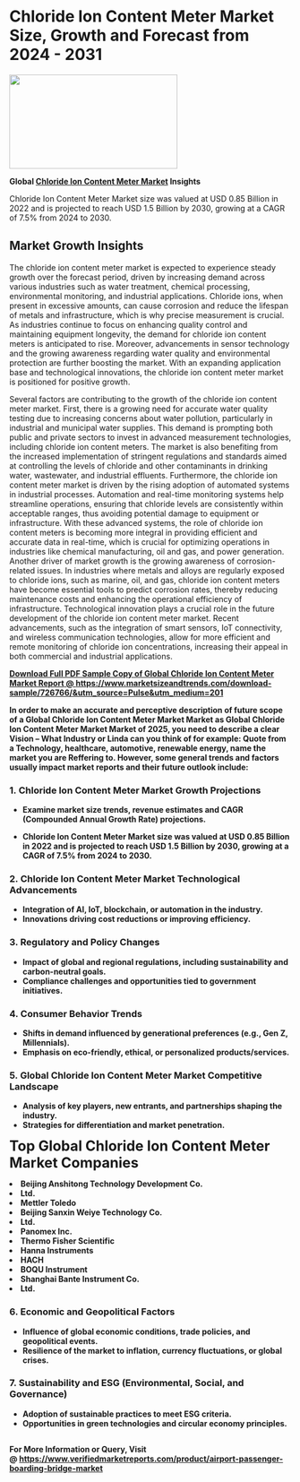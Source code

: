 <H1>Chloride Ion Content Meter Market Size, Growth and Forecast from 2024 - 2031</H1><img class="aligncenter size-medium wp-image-584254" src="https://thirdeyenews.in/wp-content/uploads/2024/09/Global-Market-Research-300x168.jpeg" alt="" width="300" height="168" /><p><strong>Global&nbsp;<a href="https://www.marketsizeandtrends.com/download-sample/726766/&amp;utm_source=Pulse&amp;utm_medium=201">Chloride Ion Content Meter Market</a> Insights</strong></p><p>Chloride Ion Content Meter Market size was valued at USD 0.85 Billion in 2022 and is projected to reach USD 1.5 Billion by 2030, growing at a CAGR of 7.5% from 2024 to 2030.</p><p><h2>Market Growth Insights</h2> <p>The chloride ion content meter market is expected to experience steady growth over the forecast period, driven by increasing demand across various industries such as water treatment, chemical processing, environmental monitoring, and industrial applications. Chloride ions, when present in excessive amounts, can cause corrosion and reduce the lifespan of metals and infrastructure, which is why precise measurement is crucial. As industries continue to focus on enhancing quality control and maintaining equipment longevity, the demand for chloride ion content meters is anticipated to rise. Moreover, advancements in sensor technology and the growing awareness regarding water quality and environmental protection are further boosting the market. With an expanding application base and technological innovations, the chloride ion content meter market is positioned for positive growth.</p> <p><strong><a href="#"></a></strong></p> <p>Several factors are contributing to the growth of the chloride ion content meter market. First, there is a growing need for accurate water quality testing due to increasing concerns about water pollution, particularly in industrial and municipal water supplies. This demand is prompting both public and private sectors to invest in advanced measurement technologies, including chloride ion content meters. The market is also benefiting from the increased implementation of stringent regulations and standards aimed at controlling the levels of chloride and other contaminants in drinking water, wastewater, and industrial effluents. Furthermore, the chloride ion content meter market is driven by the rising adoption of automated systems in industrial processes. Automation and real-time monitoring systems help streamline operations, ensuring that chloride levels are consistently within acceptable ranges, thus avoiding potential damage to equipment or infrastructure. With these advanced systems, the role of chloride ion content meters is becoming more integral in providing efficient and accurate data in real-time, which is crucial for optimizing operations in industries like chemical manufacturing, oil and gas, and power generation. Another driver of market growth is the growing awareness of corrosion-related issues. In industries where metals and alloys are regularly exposed to chloride ions, such as marine, oil, and gas, chloride ion content meters have become essential tools to predict corrosion rates, thereby reducing maintenance costs and enhancing the operational efficiency of infrastructure. Technological innovation plays a crucial role in the future development of the chloride ion content meter market. Recent advancements, such as the integration of smart sensors, IoT connectivity, and wireless communication technologies, allow for more efficient and remote monitoring of chloride ion concentrations, increasing their appeal in both commercial and industrial applications.</p> <p><strong><a href="#"></p><p><span class=""><strong>Download Full PDF Sample Copy of Global Chloride Ion Content Meter Market Report</strong> @ <a href="https://www.marketsizeandtrends.com/download-sample/726766/&amp;utm_source=Pulse&amp;utm_medium=201" target="_blank">https://www.marketsizeandtrends.com/download-sample/726766/&amp;utm_source=Pulse&amp;utm_medium=201</a></span></p><p>In order to make an accurate and perceptive description of future scope of a Global&nbsp;Chloride Ion Content Meter Market Market as Global&nbsp;Chloride Ion Content Meter Market Market of 2025, you need to describe a clear Vision &ndash; What Industry or Linda can you think of for example: Quote from a Technology, healthcare, automotive, renewable energy, name the market you are Reffering to. However, some general trends and factors usually impact market reports and their future outlook include:</p><h3>1.&nbsp;<strong>Chloride Ion Content Meter Market Growth Projections</strong></h3><ul><li>Examine market size trends, revenue estimates and CAGR (Compounded Annual Growth Rate) projections.</li><li><p>Chloride Ion Content Meter Market size was valued at USD 0.85 Billion in 2022 and is projected to reach USD 1.5 Billion by 2030, growing at a CAGR of 7.5% from 2024 to 2030.</p></li></ul><h3>2.&nbsp;<strong>Chloride Ion Content Meter Market Technological Advancements</strong></h3><ul><li>Integration of AI, IoT, blockchain, or automation in the industry.</li><li>Innovations driving cost reductions or improving efficiency.</li></ul><h3>3.&nbsp;<strong>Regulatory and Policy Changes</strong></h3><ul><li>Impact of global and regional regulations, including sustainability and carbon-neutral goals.</li><li>Compliance challenges and opportunities tied to government initiatives.</li></ul><h3>4.&nbsp;<strong>Consumer Behavior Trends</strong></h3><ul><li>Shifts in demand influenced by generational preferences (e.g., Gen Z, Millennials).</li><li>Emphasis on eco-friendly, ethical, or personalized products/services.</li></ul><h3>5.&nbsp;<strong>Global Chloride Ion Content Meter Market Competitive Landscape</strong></h3><ul><li>Analysis of key players, new entrants, and partnerships shaping the industry.</li><li>Strategies for differentiation and market penetration.</li></ul><p data-pm-slice="1 1 []"><span style="color: inherit; font-family: inherit; font-size: 25px;">Top Global Chloride Ion Content Meter Market Companies</span></p><div class="" data-test-id=""><p><li>Beijing Anshitong Technology Development Co.</li><li> Ltd.</li><li> Mettler Toledo</li><li> Beijing Sanxin Weiye Technology Co.</li><li> Ltd.</li><li> Panomex Inc.</li><li> Thermo Fisher Scientific</li><li> Hanna Instruments</li><li> HACH</li><li> BOQU Instrument</li><li> Shanghai Bante Instrument Co.</li><li> Ltd.</li></p></div><h3>6.&nbsp;<strong>Economic and Geopolitical Factors</strong></h3><ul><li>Influence of global economic conditions, trade policies, and geopolitical events.</li><li>Resilience of the market to inflation, currency fluctuations, or global crises.</li></ul><h3>7.&nbsp;<strong>Sustainability and ESG (Environmental, Social, and Governance)</strong></h3><ul><li>Adoption of sustainable practices to meet ESG criteria.</li><li>Opportunities in green technologies and circular economy principles.</li></ul><h2><strong style="font-size: 14px;">For More Information or Query, Visit @&nbsp;</strong><a style="background-color: #ffffff; font-size: 14px;" href="https://www.marketsizeandtrends.com/report/chloride-ion-content-meter-market/" target="_blank">https://www.verifiedmarketreports.com/product/airport-passenger-boarding-bridge-market</a></h2>